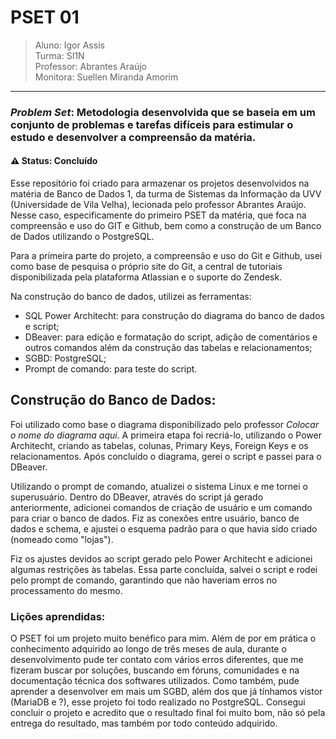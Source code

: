 # PSET 01
> Aluno: Igor Assis<br>
> Turma: SI1N<br>
> Professor: Abrantes Araújo<br>
> Monitora: Suellen Miranda Amorim
---
### _Problem Set_: Metodologia desenvolvida que se baseia em um conjunto de problemas e tarefas difíceis para estimular o estudo e desenvolver a compreensão da matéria.
#### ⚠️ Status: Concluído

Esse repositório foi criado para armazenar os projetos desenvolvidos na matéria de Banco de Dados 1, da turma de Sistemas da Informação da UVV (Universidade de Vila Velha), lecionada pelo professor Abrantes Araújo. Nesse caso, especificamente do primeiro PSET da matéria, que foca na compreensão e uso do GIT e Github, bem como a construção de um Banco de Dados utilizando o PostgreSQL.
  
Para a primeira parte do projeto, a compreensão e uso do Git e Github, usei como base de pesquisa o próprio site do Git, a central de tutoriais disponibilizada pela plataforma Atlassian e o suporte do Zendesk.

Na construção do banco de dados, utilizei as ferramentas:
- SQL Power Architecht: para construção do diagrama do banco de dados e script;
- DBeaver: para edição e formatação do script, adição de comentários e outros comandos além da construção das tabelas e relacionamentos;
- SGBD: PostgreSQL;
- Prompt de comando: para teste do script.
  
## Construção do Banco de Dados:
Foi utilizado como base o diagrama disponibilizado pelo professor _Colocar o nome do diagrama aqui_. A primeira etapa foi recriá-lo, utilizando o Power Architecht, criando as tabelas, colunas, Primary Keys, Foreign Keys e os relacionamentos. Após concluído o diagrama, gerei o script e passei para o DBeaver.

Utilizando o prompt de comando, atualizei o sistema Linux e me tornei o superusuário. Dentro do DBeaver, através do script já gerado anteriormente, adicionei comandos de criação de usuário e um comando para criar o banco de dados. Fiz as conexões entre usuário, banco de dados e schema, e ajustei o esquema padrão para o que havia sido criado (nomeado como "lojas").

Fiz os ajustes devidos ao script gerado pelo Power Architecht e adicionei algumas restrições às tabelas. Essa parte concluída, salvei o script e rodei pelo prompt de comando, garantindo que não haveriam erros no processamento do mesmo.

### Lições aprendidas:

O PSET foi um projeto muito benéfico para mim. Além de por em prática o conhecimento adquirido ao longo de três meses de aula, durante o desenvolvimento pude ter contato com vários erros diferentes, que me fizeram buscar por soluções, buscando em fóruns, comunidades e na documentação técnica dos softwares utilizados. Como também, pude aprender a desenvolver em mais um SGBD, além dos que já tínhamos vistor (MariaDB e ?), esse projeto foi todo realizado no PostgreSQL. Consegui concluir o projeto e acredito que o resultado final foi muito bom, não só pela entrega do resultado, mas também por todo conteúdo adquirido.

    
